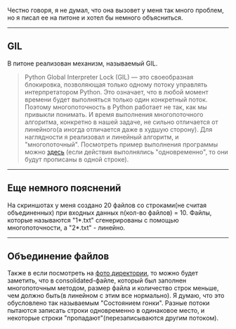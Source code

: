 Честно говоря, я не думал, что она вызовет у меня так много проблем, но я писал ее на питоне и хотел бы немного объясниться.

-----
GIL
-----
В питоне реализован механизм, называемый GIL.

>Python Global Interpreter Lock (GIL) — это своеобразная блокировка, позволяющая только одному потоку управлять интерпретатором Python. 
>Это означает, что в любой момент времени будет выполняться только один конкретный поток.
Поэтому многопоточность в Python работает не так, как мы привыкли понимать.
И время выполнения многопоточного алгоритма, конкретно в нашей задаче, не сильно отличается от линейного(а иногда отличается даже в худшую сторону).
Для наглядности я реализовал и линейный алгоритм, и "многопоточный". Посмотреть пример выполнения программы можно [здесь](Console.jpg) (если действия выполнялись "одновременно", то они будут прописаны в одной строке).

------
Еще немного пояснений
------
На скриншотах у меня создано 20 файлов со строками(не считая объединенных) при входных данных n(кол-во файлов) = 10. Файлы, которые называются "1*.txt" сгенерированы с помощью многопоточности, а "2*.txt" - линейно.

------
Объединение файлов
------
Также в если посмотреть на [фото директории](Files.jpg), то можно будет заметить, что в consolidated-файле, который был заполнен многопоточным методом, размер файла и количество строк меньше, чем должно быть(в линейном с этим все нормально). Я думаю, что это обусловлено так называемым "Состоянием гонки". Разные потоки пытаются записать строки одновременно в одинаковое место, и некоторые строки "пропадают"(перезаписываются другим потоком).
